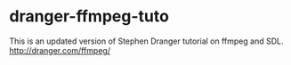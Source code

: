 dranger-ffmpeg-tuto
===================

This is an updated version of Stephen Dranger tutorial on ffmpeg and SDL. http://dranger.com/ffmpeg/